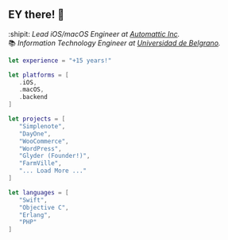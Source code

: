 ## EY there! 👋

:shipit: _Lead iOS/macOS Engineer at [Automattic Inc](www.automattic.com)._<br/>
📚 _Information Technology Engineer at [Universidad de Belgrano](www.ub.edu.ar)._<br/>

```swift
let experience = "+15 years!"

let platforms = [
   .iOS,
   .macOS,
   .backend
]

let projects = [
   "Simplenote",
   "DayOne",
   "WooCommerce",
   "WordPress",
   "Glyder (Founder!)",
   "FarmVille",
   "... Load More ..."
]

let languages = [
   "Swift",
   "Objective C",
   "Erlang",
   "PHP"
]
```
